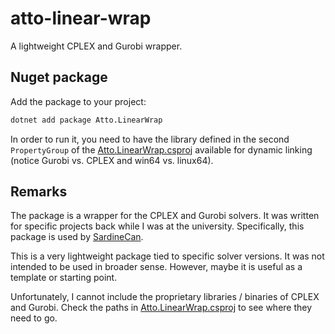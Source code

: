 # atto-linear-wrap

A lightweight CPLEX and Gurobi wrapper.

## Nuget package

Add the package to your project:

```sh
dotnet add package Atto.LinearWrap
```

In order to run it, you need to have the library defined in the second `PropertyGroup` of the [Atto.LinearWrap.csproj](Atto.LinearWrap\Atto.LinearWrap.csproj) available for dynamic linking (notice Gurobi vs. CPLEX and win64 vs. linux64).

## Remarks

The package is a wrapper for the CPLEX and Gurobi solvers. It was written for specific projects back while I was at the university. Specifically, this package is used by [SardineCan](https://github.com/merschformann/sardine-can).

This is a very lightweight package tied to specific solver versions. It was not intended to be used in broader sense. However, maybe it is useful as a template or starting point.

Unfortunately, I cannot include the proprietary libraries / binaries of CPLEX and Gurobi. Check the paths in [Atto.LinearWrap.csproj](Atto.LinearWrap\Atto.LinearWrap.csproj) to see where they need to go.
